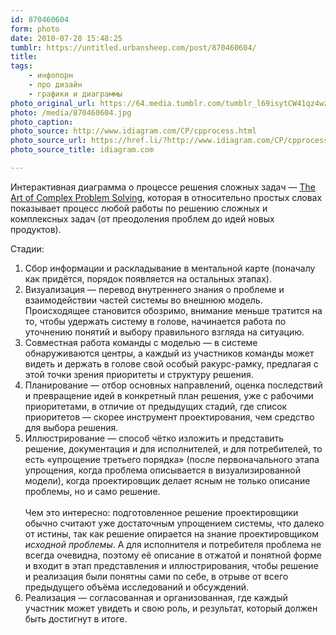 ```yaml
---
id: 870460604
form: photo
date: 2010-07-28 15:48:25
tumblr: https://untitled.urbansheep.com/post/870460604/
title:
tags:
    - инфопорн
    - про дизайн
    - графики и диаграммы
photo_original_url: https://64.media.tumblr.com/tumblr_l69isytCW41qz4wzio1_1280.jpg
photo: /media/870460604.jpg
photo_caption: 
photo_source: http://www.idiagram.com/CP/cpprocess.html
photo_source_url: https://href.li/?http://www.idiagram.com/CP/cpprocess.html
photo_source_title: idiagram.com

---
```


<p><p>Интерактивная диаграмма о процессе решения сложных задач — <a href="http://www.idiagram.com/CP/cpprocess.html">The Art of Complex Problem Solving</a>, которая в относительно простых словах показывает процесс любой работы по решению сложных и комплексных задач (от преодоления проблем до идей новых продуктов).</p>

<p>Стадии:</p>

<ol><li>Сбор информации и раскладывание в ментальной карте (поначалу как придётся, порядок появляется на остальных этапах).</li>
<li>Визуализация — перевод внутреннего знания о проблеме и взаимодействии частей системы во внешнюю модель. Происходящее становится обозримо, внимание меньше тратится на то, чтобы удержать систему в голове, начинается работа по уточнению понятий и выбору правильного взгляда на ситуацию.</li>
<li>Совместная работа команды с моделью — в системе обнаруживаются центры, а каждый из участников команды может видеть и держать в голове свой особый ракурс-рамку, предлагая с этой точки зрения приоритеты и структуру решения.</li>
<li>Планирование — отбор основных направлений, оценка последствий и превращение идей в конкретный план решения, уже с рабочими приоритетами, в отличие от предыдущих стадий, где список приоритетов — скорее инструмент проектирования, чем средство для выбора решения.</li>
<li>Иллюстрирование — способ чётко изложить и представить решение, документация и для исполнителей, и для потребителей, то есть «упрощение третьего порядка» (после первоначального этапа упрощения, когда проблема описывается в визуализированной модели), когда проектировщик делает ясным не только описание проблемы, но и само решение.<br><br>Чем это интересно: подготовленное решение проектировщики обычно считают уже достаточным упрощением системы, что далеко от истины, так как решение опирается на знание проектировщиком <i>исходной проблемы</i>. А для исполнителя и потребителя проблема не всегда очевидна, поэтому её описание в отжатой и понятной форме и входит в этап представления и иллюстрирования, чтобы решение и реализация были понятны сами по себе, в отрыве от всего предыдущего объёма исследований и обсуждений.</li>
<li>Реализация — согласованная и организованная, где каждый участник может увидеть и свою роль, и результат, который должен быть достигнут в итоге.</li>
</ol></p>
